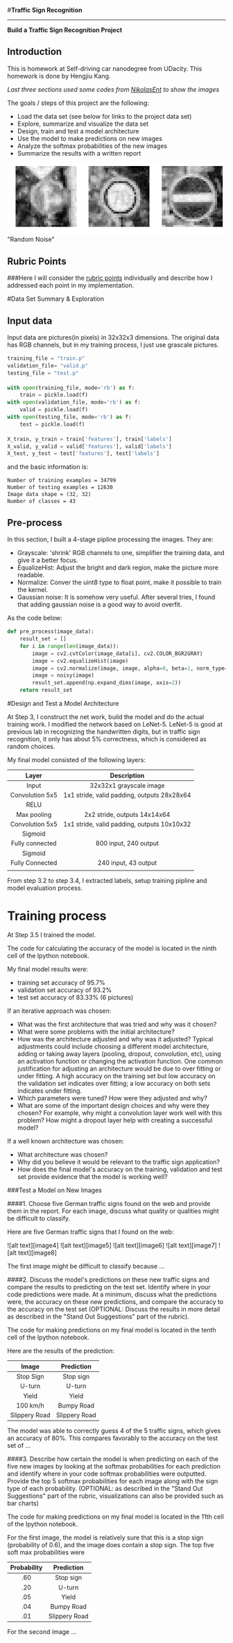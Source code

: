 #**Traffic Sign Recognition** 

---

**Build a Traffic Sign Recognition Project**

## Introduction
This is homework at Self-driving car nanodegree from UDacity. This homework is done by Hengjiu Kang.

*Last three sections used some codes from [NikolasEnt](https://github.com/NikolasEnt/Traffic-Sign-Classifier/blob/master/Traffic_Sign_Classifier.ipynb) to show the images*

The goals / steps of this project are the following:
* Load the data set (see below for links to the project data set)
* Explore, summarize and visualize the data set
* Design, train and test a model architecture
* Use the model to make predictions on new images
* Analyze the softmax probabilities of the new images
* Summarize the results with a written report


[//]: # (Image References)

![post_process](./images/post_process.png) "Random Noise"

## Rubric Points
###Here I will consider the [rubric points](https://review.udacity.com/#!/rubrics/481/view) individually and describe how I addressed each point in my implementation.  

#Data Set Summary & Exploration

## Input data
Input data are pictures(in pixels) in 32x32x3 dimensions. The original data has RGB channels, but in my training process, I just use grascale pictures.

```python
training_file = "train.p"
validation_file= "valid.p"
testing_file = "test.p"

with open(training_file, mode='rb') as f:
    train = pickle.load(f)
with open(validation_file, mode='rb') as f:
    valid = pickle.load(f)
with open(testing_file, mode='rb') as f:
    test = pickle.load(f)
    
X_train, y_train = train['features'], train['labels']
X_valid, y_valid = valid['features'], valid['labels']
X_test, y_test = test['features'], test['labels']
``` 
and the basic information is:
```
Number of training examples = 34799
Number of testing examples = 12630
Image data shape = (32, 32)
Number of classes = 43
```

## Pre-process
In this section, I built a 4-stage pipline processing the images. They are:
* Grayscale: 'shrink' RGB channels to one, simplifier the training data, and give it a better focus.
* EqualizeHist: Adjust the bright and dark region, make the picture more readable.
* Normalize: Conver the uint8 type to float point, make it possible to train the kernel.
* Gaussian noise: It is somehow very useful. After several tries, I found that adding gaussian noise is a good way to avoid overfit.

As the code below:
```python
def pre_process(image_data):
    result_set = []
    for i in range(len(image_data)):
        image = cv2.cvtColor(image_data[i], cv2.COLOR_BGR2GRAY)
        image = cv2.equalizeHist(image)
        image = cv2.normalize(image, image, alpha=0, beta=1, norm_type=cv2.NORM_MINMAX, dtype=cv2.CV_32F)
        image = noisy(image)
        result_set.append(np.expand_dims(image, axis=2))
    return result_set

```


#Design and Test a Model Architecture

At Step 3, I construct the net work, build the model and do the actual training work.
I modified the network based on LeNet-5. LeNet-5 is good at previous lab in recognizing the handwritten digits, but in traffic sign recognition, it only has about 5% correctness, which is considered as random choices.


My final model consisted of the following layers:

| Layer         		|     Description	        					| 
|:---------------------:|:---------------------------------------------:| 
| Input         		| 32x32x1 grayscale image   							| 
| Convolution 5x5     	| 1x1 stride, valid padding, outputs 28x28x64 	|
| RELU					|												|
| Max pooling	      	| 2x2 stride,  outputs 14x14x64 				|
| Convolution 5x5	    | 1x1 stride, valid padding, outputs 10x10x32     									|
| Sigmoid		|         									|
| Fully connected       | 800 input, 240 output                                         |
| Sigmoid				|        									|
|	Fully Connected				|	240 input, 43 output					|
|						|												| 

From step 3.2 to step 3.4, I extracted labels, setup training pipline and model evaluation process.


# Training process
At Step 3.5 I trained the model.

The code for calculating the accuracy of the model is located in the ninth cell of the Ipython notebook.

My final model results were:
* training set accuracy of 95.7%
* validation set accuracy of 93.2% 
* test set accuracy of 83.33% (6 pictures)

If an iterative approach was chosen:
* What was the first architecture that was tried and why was it chosen?
* What were some problems with the initial architecture?
* How was the architecture adjusted and why was it adjusted? Typical adjustments could include choosing a different model architecture, adding or taking away layers (pooling, dropout, convolution, etc), using an activation function or changing the activation function. One common justification for adjusting an architecture would be due to over fitting or under fitting. A high accuracy on the training set but low accuracy on the validation set indicates over fitting; a low accuracy on both sets indicates under fitting.
* Which parameters were tuned? How were they adjusted and why?
* What are some of the important design choices and why were they chosen? For example, why might a convolution layer work well with this problem? How might a dropout layer help with creating a successful model?

If a well known architecture was chosen:
* What architecture was chosen?
* Why did you believe it would be relevant to the traffic sign application?
* How does the final model's accuracy on the training, validation and test set provide evidence that the model is working well?
 

###Test a Model on New Images

####1. Choose five German traffic signs found on the web and provide them in the report. For each image, discuss what quality or qualities might be difficult to classify.

Here are five German traffic signs that I found on the web:

![alt text][image4] ![alt text][image5] ![alt text][image6] 
![alt text][image7] ![alt text][image8]

The first image might be difficult to classify because ...

####2. Discuss the model's predictions on these new traffic signs and compare the results to predicting on the test set. Identify where in your code predictions were made. At a minimum, discuss what the predictions were, the accuracy on these new predictions, and compare the accuracy to the accuracy on the test set (OPTIONAL: Discuss the results in more detail as described in the "Stand Out Suggestions" part of the rubric).

The code for making predictions on my final model is located in the tenth cell of the Ipython notebook.

Here are the results of the prediction:

| Image			        |     Prediction	        					| 
|:---------------------:|:---------------------------------------------:| 
| Stop Sign      		| Stop sign   									| 
| U-turn     			| U-turn 										|
| Yield					| Yield											|
| 100 km/h	      		| Bumpy Road					 				|
| Slippery Road			| Slippery Road      							|


The model was able to correctly guess 4 of the 5 traffic signs, which gives an accuracy of 80%. This compares favorably to the accuracy on the test set of ...

####3. Describe how certain the model is when predicting on each of the five new images by looking at the softmax probabilities for each prediction and identify where in your code softmax probabilities were outputted. Provide the top 5 softmax probabilities for each image along with the sign type of each probability. (OPTIONAL: as described in the "Stand Out Suggestions" part of the rubric, visualizations can also be provided such as bar charts)

The code for making predictions on my final model is located in the 11th cell of the Ipython notebook.

For the first image, the model is relatively sure that this is a stop sign (probability of 0.6), and the image does contain a stop sign. The top five soft max probabilities were

| Probability         	|     Prediction	        					| 
|:---------------------:|:---------------------------------------------:| 
| .60         			| Stop sign   									| 
| .20     				| U-turn 										|
| .05					| Yield											|
| .04	      			| Bumpy Road					 				|
| .01				    | Slippery Road      							|


For the second image ... 